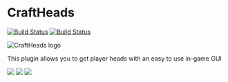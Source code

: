 CraftHeads 
==========

[![Build Status](https://travis-ci.com/ursinn/CraftHeads.svg?branch=master)](https://travis-ci.com/ursinn/CraftHeads)
[![Build Status](https://ci.filli-it.ch/job/ursinn/job/CraftHeads/job/master/badge/icon)](https://ci.filli-it.ch/job/ursinn/job/CraftHeads/job/master/)

![CraftHeads logo](http://i.imgur.com/WqkRLhF.png)

This plugin allows you to get player heads with an easy to use in-game GUI

![](http://i.imgur.com/qaC7lmA.png)
![](http://i.imgur.com/RbqMbRu.png)
![](http://i.imgur.com/PWqekGh.png)
